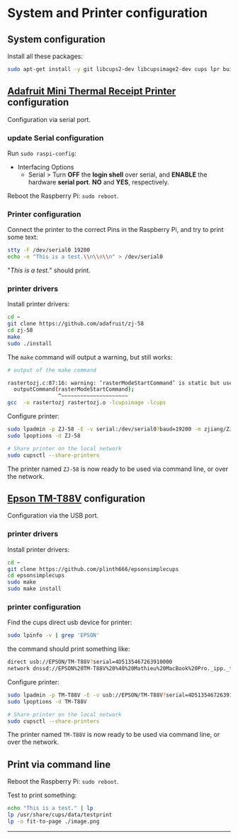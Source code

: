 # System and Printer configuration

## System configuration
Install all these packages:
```bash
sudo apt-get install -y git libcups2-dev libcupsimage2-dev cups lpr build-essential system-config-printer wiringpi python-serial python-pil python-unidecode
```

## [Adafruit Mini Thermal Receipt Printer](https://www.adafruit.com/product/597) configuration

Configuration via serial port.

### update Serial configuration
Run `sudo raspi-config`:
- Interfacing Options
  - Serial > Turn **OFF** the **login shell** over serial, and **ENABLE** the hardware **serial port**. **NO** and **YES**, respectively.

Reboot the Raspberry Pi: `sudo reboot`.

### Printer configuration

Connect the printer to the correct Pins in the Raspberry Pi, and try to print some text:

```bash
stty -F /dev/serial0 19200
echo -e "This is a test.\\n\\n\\n" > /dev/serial0
```

"*This is a test.*" should print.

### printer drivers

Install printer drivers:
```bash
cd ~
git clone https://github.com/adafruit/zj-58
cd zj-58
make
sudo ./install
```

The `make` command will output a warning, but still works:

```bash
# output of the make command

rastertozj.c:87:16: warning: ‘rasterModeStartCommand’ is static but used in inline function ‘rasterheader’ which is not static
  outputCommand(rasterModeStartCommand);
                ^~~~~~~~~~~~~~~~~~~~~~
gcc  -o rastertozj rastertozj.o -lcupsimage -lcups
```

Configure printer:
```bash
sudo lpadmin -p ZJ-58 -E -v serial:/dev/serial0?baud=19200 -m zjiang/ZJ-58.ppd
sudo lpoptions -d ZJ-58

# Share printer on the local network
sudo cupsctl --share-printers
```

The printer named `ZJ-58` is now ready to be used via command line, or over the network.

## [Epson TM-T88V](https://epson.com/For-Work/Point-of-Sale/POS-Printers/TM-T88V-POS-Receipt-Printer/p/C31CA85084) configuration

Configuration via the USB port.

### printer drivers

Install printer drivers:
```bash
cd ~
git clone https://github.com/plinth666/epsonsimplecups
cd epsonsimplecups
sudo make
sudo make install
```

### printer configuration

Find the cups direct usb device for printer:
```bash
sudo lpinfo -v | grep 'EPSON'
```

the command should print something like:
```bash
direct usb://EPSON/TM-T88V?serial=4D5135467263910000
network dnssd://EPSON%20TM-T88V%20%40%20Mathieu%20MacBook%20Pro._ipp._tcp.local/cups?uuid=16da4305-b52f-3e72-6de2-c1d54192b207
```

Configure printer:
```bash
sudo lpadmin -p TM-T88V -E -v usb://EPSON/TM-T88V?serial=4D5135467263910000 -P ppd/EpsonTMT20Simple.ppd
sudo lpoptions -d TM-T88V

# Share printer on the local network
sudo cupsctl --share-printers
```

The printer named `TM-T88V` is now ready to be used via command line, or over the network.

## Print via command line

Reboot the Raspberry Pi: `sudo reboot`.

Test to print something:

```bash
echo "This is a test." | lp
lp /usr/share/cups/data/testprint
lp -o fit-to-page ./image.png
```

---
